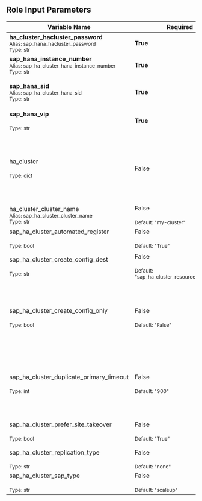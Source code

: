 <!-- BEGIN: Role Input Parameters -->
## Role Input Parameters

| Variable Name | Required | Description |
|---------------|----------|-------------|
| **ha_cluster_hacluster_password**<br><sup>Alias: sap_hana_hacluster_password</sup><br><sup>Type: str</sup> | **True** | The password of the `hacluster` user which is created during pacemaker installation. |
| **sap_hana_instance_number**<br><sup>Alias: sap_ha_cluster_hana_instance_number</sup><br><sup>Type: str</sup> | **True** | The instance number of the SAP HANA database which is role will configure in the cluster. |
| **sap_hana_sid**<br><sup>Alias: sap_ha_cluster_hana_sid</sup><br><sup>Type: str</sup> | **True** | The SAP System ID of the instance that will be configured in the cluster.<br>The SAP SID must follow SAP specifications - see SAP Note 1979280. |
| **sap_hana_vip**<br><br><sup>Type: str</sup> | **True** | Virtual floating IP for SAP HANA DB connections.<br>This IP will always run on the promoted HANA node. |
| ha_cluster<br><br><sup>Type: dict</sup> | False | Optional host_vars parameter, if defined it must be set for each node.<br>Definition of node name and IP addresses to be used for the pacemaker cluster.<br>Required for resilient node communication by providing more than one corosync IP.<br>See https://github.com/linux-system-roles/ha_cluster/blob/master/README.md#nodes-names-and-addresses |
| ha_cluster_cluster_name<br><sup>Alias: sap_ha_cluster_cluster_name</sup><br><sup>Type: str</sup> | False<br><br><sup>Default: "my-cluster"</sup> | The name of the pacemaker cluster. |
| sap_ha_cluster_automated_register<br><br><sup>Type: bool</sup> | False<br><br><sup>Default: "True"</sup> | Define if a former primary should be re-registered automatically as secondary. |
| sap_ha_cluster_create_config_dest<br><br><sup>Type: str</sup> | False<br><br><sup>Default: "sap_ha_cluster_resource_config.yml"</sup> | The cluster resource configuration created by this role will be saved in a Yaml file in the current working directory.<br>Specify a path/filename to save the file elsewhere. |
| sap_ha_cluster_create_config_only<br><br><sup>Type: bool</sup> | False<br><br><sup>Default: "False"</sup> | Enable to only create an output of the parameters and values this role will use as input into the 'ha_cluster' role.<br>The output is saved in a variables file and used for individual execution of the 'ha_cluster' linux system role.<br>WARNING! This report may include sensitive details like secrets required for certain cluster resources! |
| sap_ha_cluster_duplicate_primary_timeout<br><br><sup>Type: int</sup> | False<br><br><sup>Default: "900"</sup> | Time difference needed between to primary time stamps, if a dual-primary situation occurs.<br>If the time difference is less than the time gap, then the cluster holds one or both instances in a "WAITING" status.<br>This is to give an admin a chance to react on a failover. A failed former primary will be registered after the time difference is passed. |
| sap_ha_cluster_prefer_site_takeover<br><br><sup>Type: bool</sup> | False<br><br><sup>Default: "True"</sup> | Set to "false" if the cluster should first attempt to restart the instance on the same node.<br>When set to "true" (default) a failover to secondary will be initiated on resource failure. |
| sap_ha_cluster_replication_type<br><br><sup>Type: str</sup> | False<br><br><sup>Default: "none"</sup> | The type of SAP HANA site replication across multiple hosts. |
| sap_ha_cluster_sap_type<br><br><sup>Type: str</sup> | False<br><br><sup>Default: "scaleup"</sup> | The SAP landscape to be installed. |
<!-- END: Role Input Parameters -->
